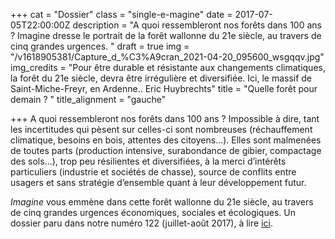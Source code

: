 +++
cat = "Dossier"
class = "single-e-magine"
date = 2017-07-05T22:00:00Z
description = "A quoi ressembleront nos forêts dans 100 ans ? Imagine dresse le portrait de la forêt wallonne du 21e siècle, au travers de cinq grandes urgences. "
draft = true
img = "/v1618905381/Capture_d_%C3%A9cran_2021-04-20_095600_wsgqqv.jpg"
img_credits = "Pour être durable et résistante aux changements climatiques, la forêt du 21e siècle, devra être irrégulière et diversifiée. Ici, le massif de Saint-Miche-Freyr, en Ardenne.. Eric Huybrechts"
title = "Quelle forêt pour demain ? "
title_alignment = "gauche"

+++
A quoi ressembleront nos forêts dans 100 ans ? Impossible à dire, tant les incertitudes qui pèsent sur celles-ci sont nombreuses (réchauffement climatique, besoins en bois, attentes des citoyens…). Elles sont malmenées de toutes parts (production intensive, surabondance de gibier, compactage des sols…), trop peu résilientes et diversifiées, à la merci d’intérêts particuliers (industrie et sociétés de chasse), source de conflits entre usagers et sans stratégie d’ensemble quant à leur développement futur.

_Imagine_ vous emmène dans cette forêt wallonne du 21e siècle, au travers de cinq grandes urgences économiques, sociales et écologiques. Un dossier paru dans notre numéro 122 (juillet-août 2017), à lire [ici](https://kiosque.imagine-magazine.com/wp-content/uploads/2021/04/122_quelle-foret-pour-demain.pdf).